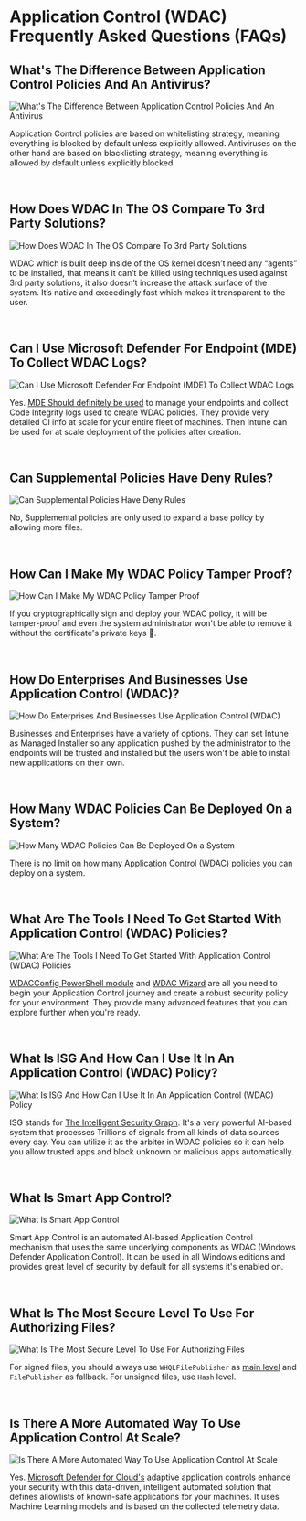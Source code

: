 # Application Control (WDAC) Frequently Asked Questions (FAQs)

## What's The Difference Between Application Control Policies And An Antivirus?

<img src="https://raw.githubusercontent.com/HotCakeX/.github/main/Pictures/WDAC%20FAQ/What%E2%80%99s%20The%20Difference%20Between%20Application%20Control%20Policies%20And%20An%20Antivirus.png" alt="What's The Difference Between Application Control Policies And An Antivirus">

<br>

Application Control policies are based on whitelisting strategy, meaning everything is blocked by default unless explicitly allowed. Antiviruses on the other hand are based on blacklisting strategy, meaning everything is allowed by default unless explicitly blocked.

<br>

## How Does WDAC In The OS Compare To 3rd Party Solutions?

<img src="https://raw.githubusercontent.com/HotCakeX/.github/main/Pictures/WDAC%20FAQ/How%20Does%20WDAC%20In%20The%20OS%20Compare%20To%203rd%20Party%20Solutions.png" alt="How Does WDAC In The OS Compare To 3rd Party Solutions">

<br>

WDAC which is built deep inside of the OS kernel doesn’t need any “agents” to be installed, that means it can’t be killed using techniques used against 3rd party solutions, it also doesn’t increase the attack surface of the system. It’s native and exceedingly fast which makes it transparent to the user.

<br>

## Can I Use Microsoft Defender For Endpoint (MDE) To Collect WDAC Logs?

<img src="https://raw.githubusercontent.com/HotCakeX/.github/main/Pictures/WDAC%20FAQ/Can%20I%20Use%20Microsoft%20Defender%20For%20Endpoint%20(MDE)%20To%20Collect%20WDAC%20Logs.png" alt="Can I Use Microsoft Defender For Endpoint (MDE) To Collect WDAC Logs">

<br>

Yes. [MDE Should definitely be used](https://github.com/HotCakeX/Harden-Windows-Security/wiki/How-to-Use-Microsoft-Defender-for-Endpoint-Advanced-Hunting-With-WDAC-App-Control) to manage your endpoints and collect Code Integrity logs used to create WDAC policies. They provide very detailed CI info at scale for your entire fleet of machines. Then Intune can be used for at scale deployment of the policies after creation.

<br>

## Can Supplemental Policies Have Deny Rules?

<img src="https://raw.githubusercontent.com/HotCakeX/.github/main/Pictures/WDAC%20FAQ/Can%20Supplemental%20Policies%20Have%20Deny%20Rules.png" alt="Can Supplemental Policies Have Deny Rules">

<br>

No, Supplemental policies are only used to expand a base policy by allowing more files.

<br>

## How Can I Make My WDAC Policy Tamper Proof?

<img src="https://raw.githubusercontent.com/HotCakeX/.github/main/Pictures/WDAC%20FAQ/How%20Can%20I%20Make%20My%20WDAC%20Policy%20Tamper%20Proof.png" alt="How Can I Make My WDAC Policy Tamper Proof">

<br>

If you cryptographically sign and deploy your WDAC policy, it will be tamper-proof and even the system administrator won't be able to remove it without the certificate's private keys 🔑.

<br>

## How Do Enterprises And Businesses Use Application Control (WDAC)?

<img src="https://raw.githubusercontent.com/HotCakeX/.github/main/Pictures/WDAC%20FAQ/How%20Do%20Enterprises%20And%20Businesses%20Use%20Application%20Control%20(WDAC).png" alt="How Do Enterprises And Businesses Use Application Control (WDAC)">

<br>

Businesses and Enterprises have a variety of options. They can set Intune as Managed Installer so any application pushed by the administrator to the endpoints will be trusted and installed but the users won't be able to install new applications on their own.

<br>

## How Many WDAC Policies Can Be Deployed On a System?

<img src="https://raw.githubusercontent.com/HotCakeX/.github/main/Pictures/WDAC%20FAQ/How%20Many%20WDAC%20Policies%20Can%20be%20deployed%20on%20a%20sytem.png" alt="How Many WDAC Policies Can Be Deployed On a System">

<br>

There is no limit on how many Application Control (WDAC) policies you can deploy on a system.

<br>

## What Are The Tools I Need To Get Started With Application Control (WDAC) Policies?

<img src="https://raw.githubusercontent.com/HotCakeX/.github/main/Pictures/WDAC%20FAQ/What%20Are%20The%20Tools%20I%20Need%20To%20Get%20Started%20With%20Application%20Control%20(WDAC)%20Policies.png" alt="What Are The Tools I Need To Get Started With Application Control (WDAC) Policies">

<br>

[WDACConfig PowerShell module](https://github.com/HotCakeX/Harden-Windows-Security/wiki/WDACConfig) and [WDAC Wizard](https://webapp-wdac-wizard.azurewebsites.net/) are all you need to begin your Application Control journey and create a robust security policy for your environment. They provide many advanced features that you can explore further when you're ready.

<br>

## What Is ISG And How Can I Use It In An Application Control (WDAC) Policy?

<img src="https://raw.githubusercontent.com/HotCakeX/.github/main/Pictures/WDAC%20FAQ/What%20Is%20ISG%20And%20How%20Can%20I%20Use%20It%20In%20An%20Application%20Control%20(WDAC)%20Policy.png" alt="What Is ISG And How Can I Use It In An Application Control (WDAC) Policy">

<br>

ISG stands for [The Intelligent Security Graph](https://learn.microsoft.com/en-us/windows/security/application-security/application-control/windows-defender-application-control/design/use-wdac-with-intelligent-security-graph). It's a very powerful AI-based system that processes Trillions of signals from all kinds of data sources every day. You can utilize it as the arbiter in WDAC policies so it can help you allow trusted apps and block unknown or malicious apps automatically.

<br>

## What Is Smart App Control?

<img src="https://raw.githubusercontent.com/HotCakeX/.github/main/Pictures/WDAC%20FAQ/What%20Is%20Smart%20App%20Control.png" alt="What Is Smart App Control">

<br>

Smart App Control is an automated AI-based Application Control mechanism that uses the same underlying components as WDAC (Windows Defender Application Control). It can be used in all Windows editions and provides great level of security by default for all systems it's enabled on.

<br>

## What Is The Most Secure Level To Use For Authorizing Files?

<img src="https://raw.githubusercontent.com/HotCakeX/.github/main/Pictures/WDAC%20FAQ/What%20Is%20The%20Most%20Secure%20Level%20To%20Use%20For%20Authorizing%20Files.png" alt="What Is The Most Secure Level To Use For Authorizing Files">

<br>

For signed files, you should always use `WHQLFilePublisher` as [main level](https://github.com/HotCakeX/Harden-Windows-Security/wiki/WDAC-Rule-Levels-Comparison-and-Guide) and `FilePublisher` as fallback. For unsigned files, use `Hash` level.

<br>

## Is There A More Automated Way To Use Application Control At Scale?

<img src="https://raw.githubusercontent.com/HotCakeX/.github/main/Pictures/WDAC%20FAQ/Is%20There%20A%20More%20Automated%20Way%20To%20Use%20Application%20Control%20At%20Scale.png" alt="Is There A More Automated Way To Use Application Control At Scale">

<br>

Yes. [Microsoft Defender for Cloud's](https://learn.microsoft.com/en-us/azure/defender-for-cloud/enable-adaptive-application-controls) adaptive application controls enhance your security with this data-driven, intelligent automated solution that defines allowlists of known-safe applications for your machines. It uses Machine Learning models and is based on the collected telemetry data.

<br>
